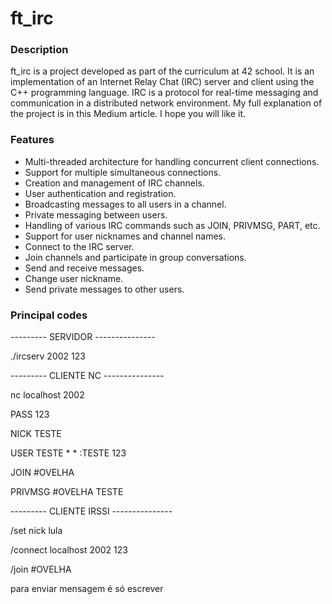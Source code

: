 # ft_irc

### Description

ft_irc is a project developed as part of the curriculum at 42 school. It is an implementation of an Internet Relay Chat (IRC) server and client using the C++ programming language. IRC is a protocol for real-time messaging and communication in a distributed network environment.
My full explanation of the project is in this Medium article. I hope you will like it.

### Features
- Multi-threaded architecture for handling concurrent client connections.
- Support for multiple simultaneous connections.
- Creation and management of IRC channels.
- User authentication and registration.
- Broadcasting messages to all users in a channel.
- Private messaging between users.
- Handling of various IRC commands such as JOIN, PRIVMSG, PART, etc.
- Support for user nicknames and channel names.
- Connect to the IRC server.
- Join channels and participate in group conversations.
- Send and receive messages.
- Change user nickname.
- Send private messages to other users.

### Principal codes

--------- SERVIDOR ---------------

./ircserv 2002 123

--------- CLIENTE NC ---------------

nc localhost 2002

PASS 123

NICK TESTE

USER TESTE * * :TESTE 123

JOIN #OVELHA

PRIVMSG #OVELHA TESTE

--------- CLIENTE IRSSI ---------------

/set nick lula

/connect localhost 2002 123

/join #OVELHA

para enviar mensagem é só escrever